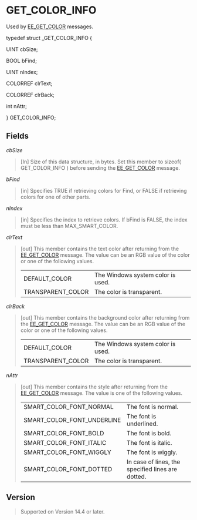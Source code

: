 # GET\_COLOR\_INFO

Used by [EE\_GET\_COLOR](../message/ee_get_color) messages.

typedef struct \_GET\_COLOR\_INFO {

UINT cbSize;

BOOL bFind;

UINT nIndex;

COLORREF clrText;

COLORREF clrBack;

int nAttr;

} GET\_COLOR\_INFO;

## Fields

_cbSize_

> \[In\] Size of this data structure, in bytes. Set this member to sizeof( GET\_COLOR\_INFO ) before sending the [EE\_GET\_COLOR](../message/ee_get_color) message.

_bFind_

> \[in\] Specifies TRUE if retrieving colors for Find, or FALSE if retrieving colors for one of other parts.

_nIndex_

> \[in\] Specifies the index to retrieve colors. If bFind is FALSE, the index must be less than MAX\_SMART\_COLOR.

_clrText_

> \[out\] This member contains the text color after returning from the [EE\_GET\_COLOR](../message/ee_get_color) message. The value can be an RGB value of the color or one of the following values.
>
> |     |     |
> | --- | --- |
> | DEFAULT\_COLOR | The Windows system color is used. |
> | TRANSPARENT\_COLOR | The color is transparent. |

_clrBack_

> \[out\] This member contains the background color after returning from the [EE\_GET\_COLOR](../message/ee_get_color) message. The value can be an RGB value of the color or one of the following values.
>
> |     |     |
> | --- | --- |
> | DEFAULT\_COLOR | The Windows system color is used. |
> | TRANSPARENT\_COLOR | The color is transparent. |

_nAttr_

> \[out\] This member contains the style after returning from the [EE\_GET\_COLOR](../message/ee_get_color) message. The value is one of the following values.
>
> |     |     |
> | --- | --- |
> | SMART\_COLOR\_FONT\_NORMAL | The font is normal. |
> | SMART\_COLOR\_FONT\_UNDERLINE | The font is underlined. |
> | SMART\_COLOR\_FONT\_BOLD | The font is bold. |
> | SMART\_COLOR\_FONT\_ITALIC | The font is italic. |
> | SMART\_COLOR\_FONT\_WIGGLY | The font is wiggly. |
> | SMART\_COLOR\_FONT\_DOTTED | In case of lines, the specified lines are dotted. |

## Version

> Supported on Version 14.4 or later.
